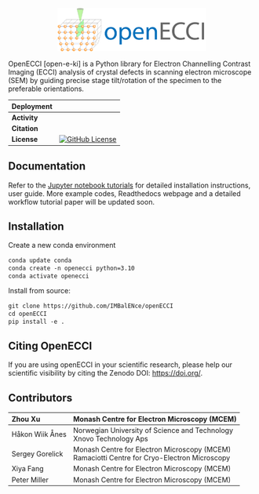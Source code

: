 <div align="center">
  <a href="https://github.com/IMBalENce/openECCI">
    <img width="60%" src="./images/logo/banner.png">
  </a>
</div>

OpenECCI [open-e-ki] is a Python library for Electron Channelling Contrast Imaging (ECCI) analysis of crystal defects in scanning electron microscope (SEM) by guiding precise stage tilt/rotation of the specimen to the preferable orientations. 

| Deployment    | | 
| :- | :- |
| **Activity**      |  |
| **Citation**      |  |
| **License**       | [![GitHub License](https://img.shields.io/github/license/IMBalENce/openECCI)](https://opensource.org/licenses/GPL-3.0) |

## Documentation

Refer to the [Jupyter notebook tutorials]() for detailed installation
instructions, user guide. More example codes, Readthedocs webpage and a detailed workflow tutorial paper will be updated soon.

## Installation

Create a new conda environment
```
conda update conda
conda create -n openecci python=3.10 
conda activate openecci
``` 
Install from source:
```
git clone https://github.com/IMBalENce/openECCI
cd openECCI
pip install -e .
```

## Citing OpenECCI

If you are using openECCI in your scientific research, please help our scientific
visibility by citing the Zenodo DOI: https://doi.org/.

## Contributors

|Zhou Xu |  Monash Centre for Electron Microscopy (MCEM) |
| :- | :- |
| Håkon Wiik Ånes | Norwegian University of Science and Technology <br> Xnovo Technology Aps |
| Sergey Gorelick | Monash Centre for Electron Microscopy (MCEM) <br>  Ramaciotti Centre for Cryo-Electron Microscopy |
| Xiya Fang | Monash Centre for Electron Microscopy (MCEM) |
| Peter Miller | Monash Centre for Electron Microscopy (MCEM) |